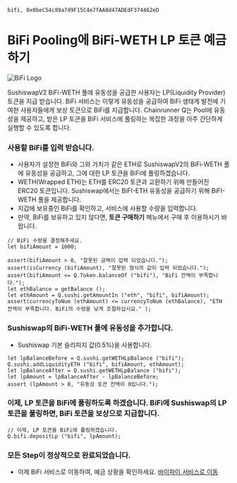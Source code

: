 ```meta-Currency
bifi, 0x0beC54c89a7d9F15C4e7fAA8d47ADEdF374462eD
```

# BiFi Pooling에 BiFi-WETH LP 토큰 예금하기

![BiFi Logo](https://s3.ap-northeast-2.amazonaws.com/thebifrost.io/home/bifi/bifi_logo.svg)

SushiswapV2 BiFi-WETH 풀에 유동성을 공급한 사용자는 LP(Liquidity Provider) 토큰을 지급 받습니다.
BiFi 서비스는 이렇게 유동성을 공급하여 BiFi 생태계 발전에 기여한 사용자들에게 보상 토큰으로 BiFi를 지급합니다.
Chainrunner Q는 Pool에 유동성을 제공하고, 받은 LP 토큰을 BiFi 서비스에 풀링하는 복잡한 과정을 아주 간단하게 실행할 수 있도록 합니다.

### 사용할 BiFi를 입력 받습니다.

- 사용자가 설정한 BiFi와 그와 가치가 같은 ETH로 SushiswapV2의 BiFi-WETH 풀에 유동성을 공급하고, 그에 대한 LP 토큰을 BiFi에 풀링하겠습니다.
- WETH(Wrapped ETH)는 ETH를 ERC20 토큰과 교환하기 위해 만들어진 ERC20 토큰입니다. Sushiswap에서는 BiFI-ETH 유동성을 공급하기 위해 BiFI-WETH 풀을 제공합니다.
- 지갑에 보유중인 BiFi를 확인하고, 서비스에 사용할 수량을 입력합니다.
- 만약, BiFi를 보유하고 있지 않다면, **토큰 구매하기** 메뉴에서 구매 후 이용하시기 바랍니다.

```input BiFi
// BiFi 수량을 결정해주세요.
let bifiAmount = 1000;
```

```input-Verify
assert(bifiAmount > 0, "잘못된 금액이 입력 되었습니다.");
assert(isCurrency (bifiAmount), "잘못된 형식의 값이 입력 되었습니다.");
assert(bifiAmount <= Q.Token.balanceOf ("bifi"), "BiFi 잔액이 부족합니다.");
let ethBalance = getBalance ();
let ethAmount = Q.sushi.getAmountIn ("eth", "bifi", bifiAmount);
assert(currencyToNum (ethAmount) <= currencyToNum (ethBalance), "ETH 잔액이 부족합니다. BiFi의 수량을 낮게 조절하십시요." );
```

### Sushiswap의 BiFi-WETH 풀에 유동성을 추가합니다.

- Sushiswap 기본 슬리피지 값(0.5%)을 사용합니다.

```taster
let lpBalanceBefore = Q.sushi.getWETHLpBalance ("bifi");
Q.sushi.addLiquidityETH ("bifi", bifiAmount, ethAmount);
let lpBalanceAfter = Q.sushi.getWETHLpBalance ("bifi");
let lpAmount = lpBalanceAfter - lpBalanceBefore;
assert (lpAmount > 0, "유동성 토큰 잔액이 0입니다.");
```

### 이제, LP 토큰을 BiFi에 풀링하도록 하겠습니다. BiFi에 Sushiswap의 LP 토큰을 풀링하면, BiFi 토큰을 보상으로 지급합니다.

```taster
// 이제, LP 토큰을 BiFi에 풀링하겠습니다.
Q.bifi.depositLp ("bifi", lpAmount);
```

### 모든 Step이 정상적으로 완료되었습니다.

- 이제 BiFi 서비스로 이동하여, 예금 상황을 확인하세요. [바이파이 서비스로 이동](https://app.bifi.finance/pool/sushiswap/bifiEth?chainid=mainnet)
